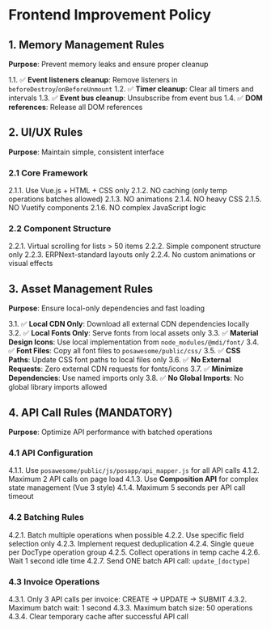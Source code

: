 # Frontend Improvement Policy

## 1. Memory Management Rules
**Purpose**: Prevent memory leaks and ensure proper cleanup

1.1. ✅ **Event listeners cleanup**: Remove listeners in `beforeDestroy`/`onBeforeUnmount`
1.2. ✅ **Timer cleanup**: Clear all timers and intervals
1.3. ✅ **Event bus cleanup**: Unsubscribe from event bus
1.4. ✅ **DOM references**: Release all DOM references

## 2. UI/UX Rules
**Purpose**: Maintain simple, consistent interface

### 2.1 Core Framework
2.1.1. Use Vue.js + HTML + CSS only
2.1.2. NO caching (only temp operations batches allowed)
2.1.3. NO animations
2.1.4. NO heavy CSS
2.1.5. NO Vuetify components
2.1.6. NO complex JavaScript logic

### 2.2 Component Structure
2.2.1. Virtual scrolling for lists > 50 items
2.2.2. Simple component structure only
2.2.3. ERPNext-standard layouts only
2.2.4. No custom animations or visual effects

## 3. Asset Management Rules
**Purpose**: Ensure local-only dependencies and fast loading

3.1. ✅ **Local CDN Only**: Download all external CDN dependencies locally
3.2. ✅ **Local Fonts Only**: Serve fonts from local assets only
3.3. ✅ **Material Design Icons**: Use local implementation from `node_modules/@mdi/font/`
3.4. ✅ **Font Files**: Copy all font files to `posawesome/public/css/`
3.5. ✅ **CSS Paths**: Update CSS font paths to local files only
3.6. ✅ **No External Requests**: Zero external CDN requests for fonts/icons
3.7. ✅ **Minimize Dependencies**: Use named imports only
3.8. ✅ **No Global Imports**: No global library imports allowed

## 4. API Call Rules (MANDATORY)
**Purpose**: Optimize API performance with batched operations

### 4.1 API Configuration
4.1.1. Use `posawesome/public/js/posapp/api_mapper.js` for all API calls
4.1.2. Maximum 2 API calls on page load
4.1.3. Use **Composition API** for complex state management (Vue 3 style)
4.1.4. Maximum 5 seconds per API call timeout

### 4.2 Batching Rules
4.2.1. Batch multiple operations when possible
4.2.2. Use specific field selection only
4.2.3. Implement request deduplication
4.2.4. Single queue per DocType operation group
4.2.5. Collect operations in temp cache
4.2.6. Wait 1 second idle time
4.2.7. Send ONE batch API call: `update_[doctype]`

### 4.3 Invoice Operations
4.3.1. Only 3 API calls per invoice: CREATE → UPDATE → SUBMIT
4.3.2. Maximum batch wait: 1 second
4.3.3. Maximum batch size: 50 operations
4.3.4. Clear temporary cache after successful API call